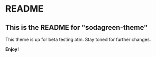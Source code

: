 # README

## This is the README for "sodagreen-theme"

This theme is up for beta testing atm. Stay toned for further changes.

**Enjoy!**
